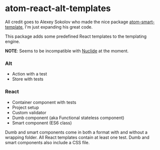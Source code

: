 # atom-react-alt-templates

All credit goes to Alexey Sokolov who made the nice package [atom-smart-template](https://github.com/AlexeySokolov/atom-smart-template), I'm just expanding his great code.

This package adds some predefined React templates to the templating engine.

**NOTE**: Seems to be incompatible with [Nuclide](http://nuclide.io/) at the moment.

### Alt
* Action with a test
* Store with tests

### React
* Container component with tests
* Project setup
* Custom validator
* Dumb component (aka Functional stateless component)
* Smart component (ES6 class)

Dumb and smart components come in both a format with and without a wrapping folder. All React templates contain at least one test. Dumb and smart components also include a CSS file.
